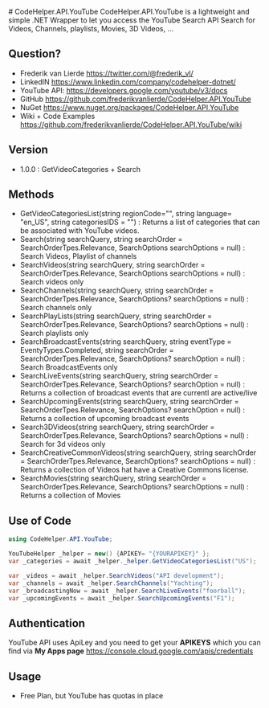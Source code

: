 ﻿﻿# CodeHelper.API.YouTube
CodeHelper.API.YouTube is a lightweight and simple .NET Wrapper to let you access the YouTube Search API
Search for Videos, Channels, playlists, Movies, 3D Videos, ...

		
## Question?
* Frederik van Lierde <https://twitter.com/@frederik_vl/>
* LinkedIN <https://www.linkedin.com/company/codehelper-dotnet/>
* YouTube  API: <https://developers.google.com/youtube/v3/docs>
* GitHub <https://github.com/frederikvanlierde/CodeHelper.API.YouTube>
* NuGet <https://www.nuget.org/packages/CodeHelper.API.YouTube>
* Wiki + Code Examples <https://github.com/frederikvanlierde/CodeHelper.API.YouTube/wiki>


## Version
* 1.0.0 : GetVideoCategories + Search


## Methods
* GetVideoCategoriesList(string regionCode="", string language= "en_US", string categoriesIDS = "") : Returns a list of categories that can be associated with YouTube videos.
* Search(string searchQuery, string searchOrder = SearchOrderTpes.Relevance, SearchOptions searchOptions = null) : Search Videos, Playlist of channels
* SearchVideos(string searchQuery, string searchOrder = SearchOrderTpes.Relevance, SearchOptions searchOptions = null) : Search videos only
* SearchChannels(string searchQuery, string searchOrder = SearchOrderTpes.Relevance, SearchOptions? searchOptions = null) : Search channels only
* SearchPlayLists(string searchQuery, string searchOrder = SearchOrderTpes.Relevance, SearchOptions? searchOptions = null) : Search playlists only
* SearchBroadcastEvents(string searchQuery, string eventType = EventyTypes.Completed, string searchOrder = SearchOrderTpes.Relevance, SearchOptions? searchOption = null) : Search BroadcastEvents only 
* SearchLiveEvents(string searchQuery, string searchOrder = SearchOrderTpes.Relevance, SearchOptions? searchOption = null) : Returns a collection of broadcast events that are currentl are active/live
* SearchUpcomingEvents(string searchQuery, string searchOrder = SearchOrderTpes.Relevance, SearchOptions? searchOption = null) : Returns a collection of upcoming broadcast events
* Search3DVideos(string searchQuery, string searchOrder = SearchOrderTpes.Relevance, SearchOptions? searchOptions = null) : Search for 3d videos only
* SearchCreativeCommonVideos(string searchQuery, string searchOrder = SearchOrderTpes.Relevance, SearchOptions? searchOptions = null) : Returns a collection of Videos hat have a Creative Commons license. 
* SearchMovies(string searchQuery, string searchOrder = SearchOrderTpes.Relevance, SearchOptions? searchOptions = null) : Returns a collection of Movies


## Use of Code	
 ```csharp
using CodeHelper.API.YouTube;

YouTubeHelper _helper = new() {APIKEY= "{YOURAPIKEY}" };
var _categories = await _helper._helper.GetVideoCategoriesList("US");

var _videos = await _helper.SearchVideos("API development");
var _channels = await _helper.SearchChannels("Yachting");
var _broadcastingNow = await _helper.SearchLiveEvents("foorball");
var _upcomingEvents = await _helper.SearchUpcomingEvents("F1");
```


## Authentication
YouTube API uses ApiLey and you need to get your **APIKEYS** which you can find via  **My Apps page** <https://console.cloud.google.com/apis/credentials>


## Usage
* Free Plan, but YouTube has quotas in place
